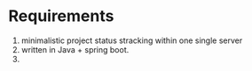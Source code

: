# Requirements
1. minimalistic project status stracking within one single server
2. written in Java + spring boot.
3. 
